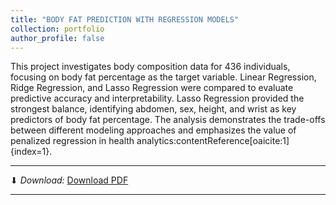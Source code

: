 ```yaml
---
title: "BODY FAT PREDICTION WITH REGRESSION MODELS"
collection: portfolio
author_profile: false
---
```


This project investigates body composition data for 436 individuals, focusing on body fat percentage as the target variable. Linear Regression, Ridge Regression, and Lasso Regression were compared to evaluate predictive accuracy and interpretability. Lasso Regression provided the strongest balance, identifying abdomen, sex, height, and wrist as key predictors of body fat percentage. The analysis demonstrates the trade-offs between different modeling approaches and emphasizes the value of penalized regression in health analytics:contentReference[oaicite:1]{index=1}.

---
⬇ *Download:*
<a href='{{ "/assets/projects/body-fat/Stephen-Agyeah-Cert-Exam.pdf" | relative_url }}' download target="_blank" rel="noopener">Download PDF</a>

---
